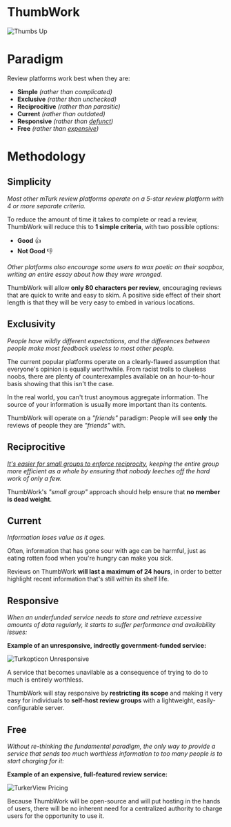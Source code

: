 # ThumbWork

![Thumbs Up](https://i.imgur.com/yYNQlZK.jpg)

# Paradigm

Review platforms work best when they are:

- **Simple** *(rather than complicated)*
- **Exclusive** *(rather than unchecked)*
- **Reciprocitive** *(rather than parasitic)*
- **Current** *(rather than outdated)*
- **Responsive** *(rather than [defunct](https://www.reddit.com/r/mturk/comments/9qzppd/turkopticon_will_stop_accepting_new_reviews/))*
- **Free** *(rather than [expensive](https://www.reddit.com/r/mturk/comments/alrod4/replacement_for_turkerviewjs/))*

# Methodology

## Simplicity

*Most other mTurk review platforms operate on a 5-star review platform with 4 or more separate criteria.*

To reduce the amount of time it takes to complete or read a review, ThumbWork will reduce this to **1 simple criteria**, with two possible options:

- **Good** 👍
- **Not Good** 👎

*Other platforms also encourage some users to wax poetic on their soapbox, writing an entire essay about how they were wronged.*

ThumbWork will allow **only 80 characters per review**, encouraging reviews that are quick to write and easy to skim. A positive side effect of their short length is that they will be very easy to embed in various locations.

## Exclusivity

*People have wildly different expectations, and the differences between people make most feedback useless to most other people.*

The current popular platforms operate on a clearly-flawed assumption that everyone's opinion is equally worthwhile. From racist trolls to clueless noobs, there are plenty of counterexamples available on an hour-to-hour basis showing that this isn't the case.

In the real world, you can't trust anoymous aggregate information. The source of your information is usually more important than its contents.

ThumbWork will operate on a *"friends"* paradigm: People will see **only** the reviews of people they are *"friends"* with.

## Reciprocitive

*[It's easier for small groups to enforce reciprocity](https://en.wikipedia.org/wiki/Dunbar%27s_number), keeping the entire group more efficient as a whole by ensuring that nobody leeches off the hard work of only a few.*

ThumbWork's *"small group"* approach should help ensure that **no member is dead weight**.

## Current

*Information loses value as it ages.*

Often, information that has gone sour with age can be harmful, just as eating rotten food when you're hungry can make you sick.

Reviews on ThumbWork **will last a maximum of 24 hours**, in order to better highlight recent information that's still within its shelf life.

## Responsive

*When an underfunded service needs to store and retrieve excessive amounts of data regularly, it starts to suffer performance and availability issues:*

**Example of an unresponsive, indrectly government-funded service:**

![Turkopticon Unresponsive](https://i.imgur.com/TswQoHx.png)

A service that becomes unavilable as a consequence of trying to do to much is entirely worthless.

ThumbWork will stay responsive by **restricting its scope** and making it very easy for individuals to **self-host review groups** with a lightweight, easily-configurable server.

## Free

*Without re-thinking the fundamental paradigm, the only way to provide a service that sends too much worthless information to too many people is to start charging for it:*

**Example of an expensive, full-featured review service:**

![TurkerView Pricing](https://i.imgur.com/nqpJiwv.png)

Because ThumbWork will be open-source and will put hosting in the hands of users, there will be no inherent need for a centralized authority to charge users for the opportunity to use it.
